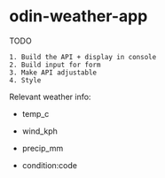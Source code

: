 # odin-weather-app

TODO

    1. Build the API + display in console
    2. Build input for form
    3. Make API adjustable
    4. Style




Relevant weather info:

- temp_c
- wind_kph
- precip_mm

- condition:code

